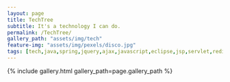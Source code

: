 ```yaml
---
layout: page
title: TechTree
subtitle: It's a technology I can do.
permalink: /TechTree/
gallery_path: "assets/img/tech"
feature-img: "assets/img/pexels/disco.jpg"
tags: [tech,java,spring,jquery,ajax,javascript,eclipse,jsp,servlet,redis,oracle,mysql,ibais,mybatis,git,github,svn,strust2,aws,secureCRT,starUML]
---
```





{% include gallery.html gallery_path=page.gallery_path %}
